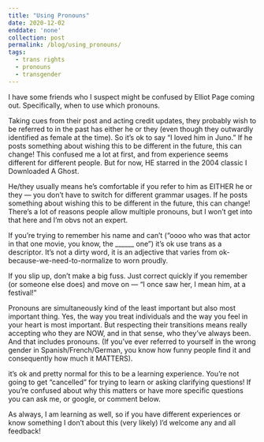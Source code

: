```yaml
---
title: "Using Pronouns"
date: 2020-12-02
enddate: 'none'
collection: post
permalink: /blog/using_pronouns/
tags:
  - trans rights
  - pronouns
  - transgender
---
```


I have some friends who I suspect might be confused by Elliot Page coming out. Specifically, when to use which pronouns.

Taking cues from their post and acting credit updates, they probably wish to be referred to in the past has either he or they (even though they outwardly identified as female at the time). So it’s ok to say “I loved him in Juno.” If he posts something about wishing this to be different in the future, this can change! This confused me a lot at first, and from experience seems different for different people. But for now, HE starred in the 2004 classic I Downloaded A Ghost.

He/they usually means he’s comfortable if you refer to him as EITHER he or they — you don’t have to switch for different grammar usages. If he posts something about wishing this to be different in the future, this can change! There’s a lot of reasons people allow multiple pronouns, but I won’t get into that here and I’m obvs not an expert.

If you’re trying to remember his name and can’t (“oooo who was that actor in that one movie, you know, the ______ one”) it’s ok use trans as a descriptor. It’s not a dirty word, it is an adjective that varies from ok-because-we-need-to-normalize  to worn proudly.

If you slip up, don’t make a big fuss. Just correct quickly if you remember (or someone else does) and move on — “I once saw her, I mean him, at a festival!”

Pronouns are simultaneously kind of the least important but also most important thing. Yes, the way you treat individuals and the way you feel in your heart is most important. But respecting their transitions means really accepting who they are NOW, and in that sense, who they’ve always been. And that includes pronouns. (If you’ve ever referred to yourself in the wrong gender in Spanish/French/German, you know how funny people find it and consequently how much it MATTERS).

it’s ok and pretty normal for this to be a learning experience. You’re not going to get “cancelled” for trying to learn or asking clarifying questions! If you’re confused about why this matters or have more specific questions you can ask me, or google, or comment below.

As always, I am learning as well, so if you have different experiences or know something I don’t about this (very likely) I’d welcome any and all feedback!
